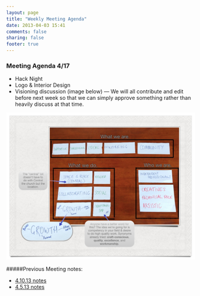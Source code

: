 ```yaml
---
layout: page
title: "Weekly Meeting Agenda"
date: 2013-04-03 15:41
comments: false
sharing: false
footer: true
---
```

### Meeting Agenda 4/17

* Hack Night
* Logo & Interior Design
* Visioning discussion (image below) — We will all contribute and edit before next week so that we can simply approve something rather than heavily discuss at that time.

![Vision](/internal/images/athensworks-vision-markedup.jpg)

#####Previous Meeting notes:
* [4.10.13 notes](agenda/notes-4-10-13.html)
* [4.5.13 notes](agenda/notes-4-5-13.html)




